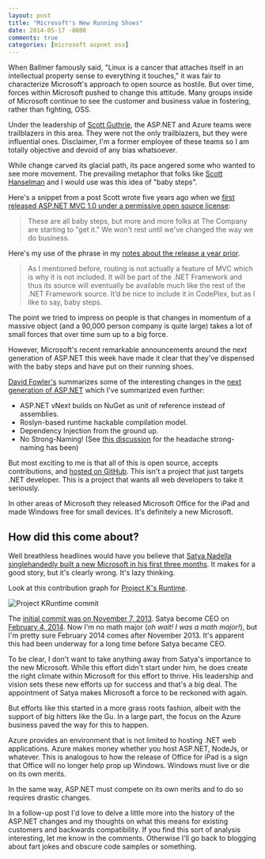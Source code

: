 ```yaml
---
layout: post
title: "Microsoft's New Running Shoes"
date: 2014-05-17 -0800
comments: true
categories: [microsoft aspnet oss]
---
```


When Ballmer famously said, "Linux is a cancer that attaches itself in an intellectual property sense to everything it touches," it was fair to characterize Microsoft's approach to open source as hostile. But over time, forces within Microsoft pushed to change this attitude. Many groups inside of Microsoft continue to see the customer and business value in fostering, rather than fighting, OSS.

Under the leadership of [Scott Guthrie](http://weblogs.asp.net/scottgu/), the ASP.NET and Azure teams were trailblazers in this area. They were not the only trailblazers, but they were influential ones. Disclaimer, I'm a former employee of these teams so I am totally objective and devoid of any bias whatsoever.

While change carved its glacial path, its pace angered some who wanted to see more movement. The prevailing metaphor that folks like [Scott Hanselman](http://hanselman.com/blog) and I would use was this idea of "baby steps".

Here's a snippet from a post Scott wrote five years ago when we [first released ASP.NET MVC 1.0 under a permissive open source license](http://www.hanselman.com/blog/MicrosoftASPNETMVC10IsNowOpenSourceMSPL.aspx):

> These are all baby steps, but more and more folks at The Company are starting to "get it." We won't rest until we've changed the way we do business.

Here's my use of the phrase in my [notes about the release a year prior](https://haacked.com/archive/2008/03/21/a-few-notes-about-the-mvc-codeplex-source-code-release.aspx/).

> As I mentioned before, routing is not actually a feature of MVC which is why it is not included. It will be part of the .NET Framework and thus its source will eventually be available much like the rest of the .NET Framework source. It’d be nice to include it in CodePlex, but as I like to say, baby steps.

The point we tried to impress on people is that changes in momentum of a massive object (and a 90,000 person company is quite large) takes a lot of small forces that over time sum up to a big force.

However, Microsoft's recent remarkable announcements around the next generation of ASP.NET this week have made it clear that they've dispensed with the baby steps and have put on their running shoes.

[David Fowler's](http://davidfowl.com/) summarizes some of the interesting changes in the [next generation of ASP.NET](http://davidfowl.com/asp-net-vnext/) which I've summarized even further:

* ASP.NET vNext builds on NuGet as unit of reference instead of assemblies.
* Roslyn-based runtime hackable compilation model.
* Dependency Injection from the ground up.
* No Strong-Naming! (See [this discussion](https://github.com/octokit/octokit.net/issues/405) for the headache strong-naming has been)

But most exciting to me is that all of this is open source, accepts contributions, and [hosted on GitHub](https://github.com/aspnet). This isn't a project that just targets .NET developer. This is a project that wants all web developers to take it seriously.

In other areas of Microsoft they released Microsoft Office for the iPad and made Windows free for small devices. It's definitely a new Microsoft.

## How did this come about?

Well breathless headlines would have you believe that [Satya Nadella singlehandedly built a new Microsoft in his first three months](http://www.businessinsider.com/nadella-builds-new-microsoft-in-3-months-2014-5). It makes for a good story, but it's clearly wrong. It's lazy thinking.

Look at this contribution graph for [Project K's Runtime](https://github.com/aspnet/KRuntime).

![Project KRuntime commit](https://cloud.githubusercontent.com/assets/19977/3005570/6e0ce8b4-dde8-11e3-8346-61b1437c190f.png)

The [initial commit was on November 7, 2013](https://github.com/aspnet/KRuntime/commit/69df15f0921792f01c80f0fad15d21cc7017b219). Satya become CEO on [February 4, 2014](http://www.microsoft.com/en-us/news/press/2014/feb14/02-04newspr.aspx). Now I'm no math major (_oh wait! I was a math major!_), but I'm pretty sure February 2014 comes after November 2013. It's apparent this had been underway for a long time before Satya became CEO.

To be clear, I don't want to take anything away from Satya's importance to the new Microsoft. While this effort didn't start under him, he does create the right climate within Microsoft for this effort to thrive. His leadership and vision sets these new efforts up for success and that's a big deal. The appointment of Satya makes Microsoft a force to be reckoned with again.

But efforts like this started in a more grass roots fashion, albeit with the support of big hitters like the Gu. In a large part, the focus on the Azure business paved the way for this to happen.

Azure provides an environment that is not limited to hosting .NET web applications. Azure makes money whether you host ASP.NET, NodeJs, or whatever. This is analogous to how the release of Office for iPad is a sign that Office will no longer help prop up Windows. Windows must live or die on its own merits.

In the same way, ASP.NET must compete on its own merits and to do so requires drastic changes.

In a follow-up post I'd love to delve a little more into the history of the ASP.NET changes and my thoughts on what this means for existing customers and backwards compatibility. If you find this sort of analysis interesting, let me know in the comments. Otherwise I'll go back to blogging about fart jokes and obscure code samples or something.
